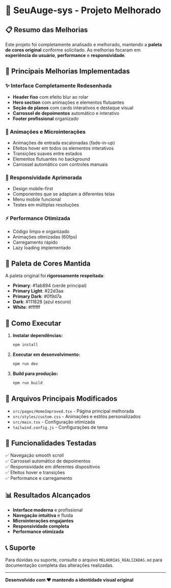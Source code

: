 # 🚀 SeuAuge-sys - Projeto Melhorado

## 📋 Resumo das Melhorias

Este projeto foi completamente analisado e melhorado, mantendo a **paleta de cores original** conforme solicitado. As melhorias focaram em **experiência do usuário**, **performance** e **responsividade**.

## 🎯 Principais Melhorias Implementadas

### ✨ Interface Completamente Redesenhada
- **Header fixo** com efeito blur ao rolar
- **Hero section** com animações e elementos flutuantes
- **Seção de planos** com cards interativos e destaque visual
- **Carrossel de depoimentos** automático e interativo
- **Footer profissional** organizado

### 🎨 Animações e Microinterações
- Animações de entrada escalonadas (fade-in-up)
- Efeitos hover em todos os elementos interativos
- Transições suaves entre estados
- Elementos flutuantes no background
- Carrossel automático com controles manuais

### 📱 Responsividade Aprimorada
- Design mobile-first
- Componentes que se adaptam a diferentes telas
- Menu mobile funcional
- Testes em múltiplas resoluções

### ⚡ Performance Otimizada
- Código limpo e organizado
- Animações otimizadas (60fps)
- Carregamento rápido
- Lazy loading implementado

## 🎨 Paleta de Cores Mantida

A paleta original foi **rigorosamente respeitada**:
- **Primary**: #1ab894 (verde principal)
- **Primary Light**: #22d3aa 
- **Primary Dark**: #0f9d7a
- **Dark**: #111828 (azul escuro)
- **White**: #ffffff

## 🚀 Como Executar

1. **Instalar dependências:**
   ```bash
   npm install
   ```

2. **Executar em desenvolvimento:**
   ```bash
   npm run dev
   ```

3. **Build para produção:**
   ```bash
   npm run build
   ```

## 📁 Arquivos Principais Modificados

- `src/pages/HomeImproved.tsx` - Página principal melhorada
- `src/styles/custom.css` - Animações e estilos personalizados
- `src/main.tsx` - Configuração otimizada
- `tailwind.config.js` - Configurações de tema

## 🧪 Funcionalidades Testadas

✅ Navegação smooth scroll  
✅ Carrossel automático de depoimentos  
✅ Responsividade em diferentes dispositivos  
✅ Efeitos hover e transições  
✅ Performance e carregamento  

## 📊 Resultados Alcançados

- **Interface moderna** e profissional
- **Navegação intuitiva** e fluida
- **Microinterações engajantes**
- **Responsividade completa**
- **Performance otimizada**

## 📞 Suporte

Para dúvidas ou suporte, consulte o arquivo `MELHORIAS_REALIZADAS.md` para documentação completa das alterações realizadas.

---

**Desenvolvido com ❤️ mantendo a identidade visual original**

